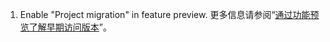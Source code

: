 1. Enable "Project migration" in feature preview. 更多信息请参阅“[通过功能预览了解早期访问版本](/get-started/using-github/exploring-early-access-releases-with-feature-preview)”。
